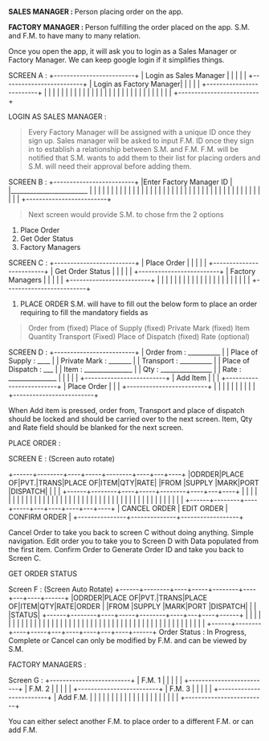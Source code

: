 <b>SALES MANAGER : </b>Person placing order on the app.

<b>FACTORY MANAGER : </b>Person fulfilling the order placed on the app.
S.M. and F.M. to have many to many relation.

Once you open the app, it will ask you to login as a Sales Manager or Factory Manager. We can keep google login if it simplifies things.

SCREEN A : 
+-------------------------+
| Login as Sales Manager  |
|                         |
|                         |
+-------------------------+
| Login as Factory Manager|
|                         |
|                         |
+-------------------------+
|                         |
|                         |
|                         |
|                         |
|                         |
|                         |
|                         |
|                         |
|                         |
|                         |
|                         |
|                         |
|                         |
|                         |
|                         |
+-------------------------+

LOGIN AS SALES MANAGER : 
> Every Factory Manager will be assigned with a unique ID once they sign up. Sales manager will be asked to input F.M. ID once they sign in to establish a relationship between S.M. and F.M. 
F.M. will be notified that S.M. wants to add them to their list for placing orders and S.M. will need their approval before adding them.

SCREEN B : 
+-------------------------+
|Enter Factory Manager ID |
|________________________ |
|                         |
|                         |
|                         |
|                         |
|                         |
|                         |
|                         |
|                         |
|                         |
|                         |
|                         |
|                         |
|                         |
|                         |
|                         |
|                         |
|                         |
|                         |
|                         |
|                         |
|                         |
+-------------------------+

> Next screen would provide S.M. to chose frm the 2 options
1) Place Order
2) Get Oder Status
3) Factory Managers

SCREEN C : 
+-------------------------+
| Place Order             |
|                         |
|                         |
+-------------------------+
| Get Order Status        |
|                         |
|                         |
+-------------------------+
| Factory Managers        |
|                         |
|                         |
+-------------------------+
|                         |
|                         |
|                         |
|                         |
|                         |
|                         |
|                         |
|                         |
|                         |
|                         |
|                         |
+-------------------------+

1) PLACE ORDER
S.M. will have to fill out the below form to place an order requiring to fill the mandatory fields as
  > Order from (fixed)
  > Place of Supply (fixed)
  > Private Mark (fixed)
  > Item
  > Quantity
  > Transport (Fixed)
  > Place of Dispatch (fixed)
  > Rate (optional)
  
  SCREEN D : 
+-------------------------+
| Order from : __________ |
| Place of Supply : ____  |
| Private Mark : _______  |
| Transport : __________  |
| Place of Dispatch : ___ |
| Item : _______________  |
| Qty : ________________  |
| Rate : _______________  |
|                         |
|                         |
+-------------------------+
| Add Item                |
|                         |
+-------------------------+
| Place Order             |
|                         |
+-------------------------+
|                         |
|                         |
|                         |
|                         |
|                         |
+-------------------------+

When Add item is pressed, order from, Transport and place of dispatch should be locked and should be carried over to the next screen. Item, Qty and Rate field should be blanked for the next screen.

PLACE ORDER : 

SCREEN E : (Screen auto rotate)

+------+--------+----+-----+--------+----+---+----+
|ODRDER|PLACE OF|PVT.|TRANS|PLACE OF|ITEM|QTY|RATE|
|FROM  |SUPPLY  |MARK|PORT |DISPATCH|    |   |    |
+------+--------+----+-----+--------+----+---+----+
|      |        |    |     |        |    |   |    |
|      |        |    |     |        |    |   |    |
|      |        |    |     |        |    |   |    |
|      |        |    |     |        |    |   |    |
|      |        |    |     |        |    |   |    |
+------+--------+----+-----+---+----+----+---+----+
| CANCEL ORDER  | EDIT ORDER   | CONFIRM ORDER    |
+---------------+--------------+------------------+

Cancel Order to take you back to screen C without doing anything. Simple navigation.
Edit order you to take you to Screen D with Data populated from the first item.
Confirm Order to Generate Order ID and take you back to Screen C.

GET ORDER STATUS

Screen F : (Screen Auto Rotate)
+------+--------+----+-----+--------+----+---+----+------+
|ODRDER|PLACE OF|PVT.|TRANS|PLACE OF|ITEM|QTY|RATE|ORDER |
|FROM  |SUPPLY  |MARK|PORT |DISPATCH|    |   |    |STATUS|
+------+--------+----+-----+--------+----+---+----+------+
|      |        |    |     |        |    |   |    |      |
|      |        |    |     |        |    |   |    |      |
|      |        |    |     |        |    |   |    |      |
|      |        |    |     |        |    |   |    |      |
|      |        |    |     |        |    |   |    |      |
+------+--------+----+-----+---+----+----+---+----+------+
Order Status  : In Progress, Complete or Cancel can only be modified by F.M. and can be viewed by S.M.


FACTORY MANAGERS : 

Screen G : 
+-------------------------+
| F.M. 1                  |
|                         |
|                         |
+-------------------------+
| F.M. 2                  |
|                         |
|                         |
+-------------------------+
| F.M. 3                  |
|                         |
|                         |
+-------------------------+
| Add F.M.                |
|                         |
|                         |
|                         |
|                         |
|                         |
|                         |
|                         |
|                         |
|                         |
|                         |
+-------------------------+

You can either select another F.M. to place order to a different F.M. or can add F.M.
